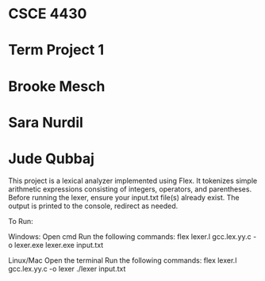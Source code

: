 # CSCE 4430
# Term Project 1
# Brooke Mesch
# Sara Nurdil
# Jude Qubbaj


This project is a lexical analyzer implemented using Flex. It tokenizes simple arithmetic expressions consisting of integers, operators, and parentheses. Before running the lexer, ensure your input.txt file(s) already exist. The output is printed to the console, redirect as needed. 

To Run:

Windows: 
Open cmd
Run the following commands: 
flex lexer.l
gcc.lex.yy.c -o lexer.exe
lexer.exe input.txt

Linux/Mac
Open the terminal
Run the following commands:
flex lexer.l
gcc.lex.yy.c -o lexer
./lexer input.txt



